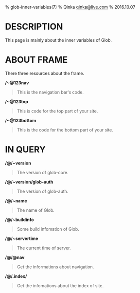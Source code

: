 % glob-inner-variables(7)
% Qinka <qinka@live.com>
% 2016.10.07

# DESCRIPTION

This page is mainly about the inner variables of Glob.

# ABOUT FRAME

There three resources about the frame.

**/~@123nav**

> This is the navigation bar's code.

**/~@123top**

> This is code for the top part of your site.

**/~@123bottom**

> This is the code for the bottom part of your site.

# IN QUERY

**/@/~version**

> The version of glob-core.

**/@/~version/glob-auth**

> The version of glob-auth.

**/@/~name**

> The name of Glob.

**/@/~buildinfo**

> Some build infomation of Glob.

**/@/~servertime**

> The current time of server.

**/@/@nav**

> Get the informations about navigation.

**/@/.index/**

> Get the infomations about the index of site.
